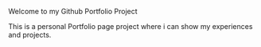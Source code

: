 Welcome to my Github Portfolio Project

This is a personal Portfolio page project where i can show my experiences and projects.
